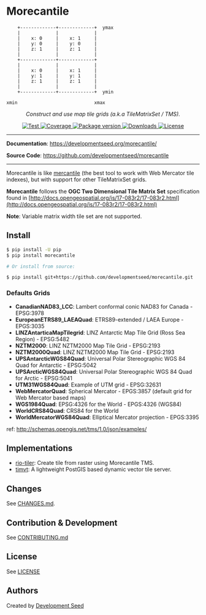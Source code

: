 # Morecantile

```
    +-------------+-------------+  ymax
    |             |             |
    |    x: 0     |    x: 1     |
    |    y: 0     |    y: 0     |
    |    z: 1     |    z: 1     |
    |             |             |
    +-------------+-------------+
    |             |             |
    |    x: 0     |    x: 1     |
    |    y: 1     |    y: 1     |
    |    z: 1     |    z: 1     |
    |             |             |
    +-------------+-------------+  ymin

xmin                            xmax
```

<p align="center">
  <em>Construct and use map tile grids (a.k.a TileMatrixSet / TMS).</em>
</p>
<p align="center">
  <a href="https://github.com/developmentseed/morecantile/actions?query=workflow%3ACI" target="_blank">
      <img src="https://github.com/developmentseed/morecantile/workflows/CI/badge.svg" alt="Test">
  </a>
  <a href="https://codecov.io/gh/developmentseed/morecantile" target="_blank">
      <img src="https://codecov.io/gh/developmentseed/morecantile/branch/master/graph/badge.svg" alt="Coverage">
  </a>
  <a href="https://pypi.org/project/morecantile" target="_blank">
      <img src="https://img.shields.io/pypi/v/morecantile?color=%2334D058&label=pypi%20package" alt="Package version">
  </a>
  <a href="https://pypistats.org/packages/morecantile" target="_blank">
      <img src="https://img.shields.io/pypi/dm/morecantile.svg" alt="Downloads">
  </a>
  <a href="https://github.com/developmentseed/morecantile/blob/master/LICENSE" target="_blank">
      <img src="https://img.shields.io/github/license/developmentseed/morecantile.svg" alt="License">
  </a>
</p>

---

**Documentation**: <a href="https://developmentseed.org/morecantile/" target="_blank">https://developmentseed.org/morecantile/</a>

**Source Code**: <a href="https://github.com/developmentseed/morecantile" target="_blank">https://github.com/developmentseed/morecantile</a>

---

Morecantile is like [mercantile](https://github.com/mapbox/mercantile) (the best tool to work with Web Mercator tile indexes), but with support for other TileMatrixSet grids.

**Morecantile** follows the **OGC Two Dimensional Tile Matrix Set** specification found in [http://docs.opengeospatial.org/is/17-083r2/17-083r2.html](http://docs.opengeospatial.org/is/17-083r2/17-083r2.html)

**Note**: Variable matrix width tile set are not supported.

## Install

```bash
$ pip install -U pip
$ pip install morecantile

# Or install from source:

$ pip install git+https://github.com/developmentseed/morecantile.git
```

### Defaults Grids

- **CanadianNAD83_LCC**: Lambert conformal conic NAD83 for Canada - EPSG:3978
- **EuropeanETRS89_LAEAQuad**: ETRS89-extended / LAEA Europe - EPGS:3035
- **LINZAntarticaMapTilegrid**: LINZ Antarctic Map Tile Grid (Ross Sea Region) - EPSG:5482
- **NZTM2000**: LINZ NZTM2000 Map Tile Grid - EPSG:2193
- **NZTM2000Quad**: LINZ NZTM2000 Map Tile Grid - EPSG:2193
- **UPSAntarcticWGS84Quad**: Universal Polar Stereographic WGS 84 Quad for Antarctic - EPSG:5042
- **UPSArcticWGS84Quad**: Universal Polar Stereographic WGS 84 Quad for Arctic - EPSG:5041
- **UTM31WGS84Quad**: Example of UTM grid - EPSG:32631
- **WebMercatorQuad**: Spherical Mercator - EPGS:3857 (default grid for Web Mercator based maps)
- **WGS1984Quad**: EPSG:4326 for the World - EPGS:4326 (WGS84)
- **WorldCRS84Quad**: CRS84 for the World
- **WorldMercatorWGS84Quad**: Elliptical Mercator projection - EPGS:3395

ref: http://schemas.opengis.net/tms/1.0/json/examples/

## Implementations

- [rio-tiler](https://github.com/cogeotiff/rio-tiler): Create tile from raster using Morecantile TMS.
- [timvt](https://github.com/developmentseed/timvt): A lightweight PostGIS based dynamic vector tile server.

## Changes

See [CHANGES.md](https://github.com/developmentseed/morecantile/blob/master/CHANGES.md).

## Contribution & Development

See [CONTRIBUTING.md](https://github.com/developmentseed/morecantile/blob/master/CONTRIBUTING.md)

## License

See [LICENSE](https://github.com/developmentseed/morecantile/blob/master/LICENSE)

## Authors

Created by [Development Seed](<http://developmentseed.org>)
